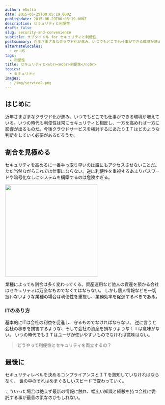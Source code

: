 ```yaml
---
author: eSolia
date: 2015-06-29T00:05:19.000Z
publishdate: 2015-06-29T00:05:19.000Z
description: セキュリティと利便性
draft: false
slug: security-and-convenience
subtitle: サブタイトル for セキュリティと利便性
postsummary: 近年さまざまなクラウド化が進み、いつでもどこでも仕事ができる環境が増えている。いつの時代も利便性は常にセキュリティと相反し、一方を高めれば一方に影響が出るものだ。今後クラウドサービスを検討するにあたりＩＴはどのような判断をしていく必要があるだろうか。
alternatelocales:
  - en-US
tags:
  - 利便性
title: セキュリティと<wbr><nobr>利便性</nobr>
topics:
  - セキュリティ
images:
  - /img/service2.png
---
```


## はじめに
近年さまざまなクラウド化が進み、いつでもどこでも仕事ができる環境が増えている。いつの時代も利便性は常にセキュリティと相反し、一方を高めれば一方に影響が出るものだ。今後クラウドサービスを検討するにあたりＩＴはどのような判断をしていく必要があるだろうか。

## 割合を見極める
セキュリティを高めるに一番手っ取り早いのは誰にもアクセスさせないことだ。
ただ当然ながらこれでは仕事にならない。逆に利便性を重視するあまりパスワードや暗号化なしにシステムを構築するのは危険すぎる。

<div class="image-container">
<img class="materialboxed right responsive-img" data-caption="Security vs Convenience" width="300" src="/img/eSolia-Post-Security-vs-Convenience.png">
</div>

業種によっても割合は多く変わってくる。資産運用など他人の資産を預かる会社はセキュリティは万全なものでなくてはならない。
しかし個人情報などを一切扱わないような業種の場合は利便性を重視し、業務効率を促進するべきである。

### ITのあり方
基本的にITは会社の利益を促進し、守るものでなければならない。
逆に言うと会社の稼ぎを妨害するような、そして会社の資産を損なうようなＩＴは意味がない。
いつの時代でもＩＴはユーザが使いやすいものでなければ意味はない。

> どうやって利便性とセキュリティを両立するの？

## 最後に
セキュリティレベルを決めるコンプライアンスとＩＴを熟知していなければならなく、
世の中のそれはめまぐるしいスピードで変わっていく。

こういった場合は絶えず最新の情報に触れ、幅広い知識と経験を持つ会社に委託する事が最善の策なのかもしれない。
